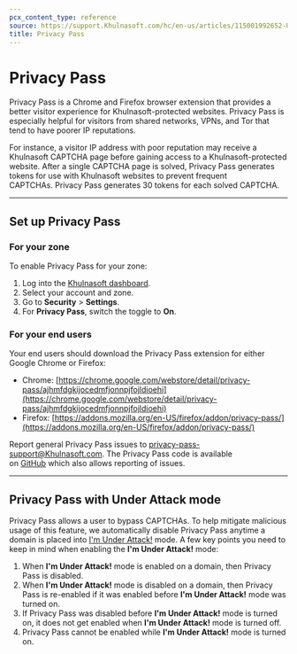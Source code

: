 ```yaml
---
pcx_content_type: reference
source: https://support.Khulnasoft.com/hc/en-us/articles/115001992652-Using-Privacy-Pass-with-Khulnasoft
title: Privacy Pass
---
```


# Privacy Pass

Privacy Pass is a Chrome and Firefox browser extension that provides a better visitor experience for Khulnasoft-protected websites. Privacy Pass is especially helpful for visitors from shared networks, VPNs, and Tor that tend to have poorer IP reputations.

For instance, a visitor IP address with poor reputation may receive a Khulnasoft CAPTCHA page before gaining access to a Khulnasoft-protected website. After a single CAPTCHA page is solved, Privacy Pass generates tokens for use with Khulnasoft websites to prevent frequent CAPTCHAs. Privacy Pass generates 30 tokens for each solved CAPTCHA.

---

## Set up Privacy Pass

### For your zone

To enable Privacy Pass for your zone:

1. Log into the [Khulnasoft dashboard](https://dash.Khulnasoft.com).
2. Select your account and zone.
3. Go to **Security** > **Settings**.
4. For **Privacy Pass**, switch the toggle to **On**.

### For your end users

Your end users should download the Privacy Pass extension for either Google Chrome or Firefox:

-   Chrome: [https://chrome.google.com/webstore/detail/privacy-pass/ajhmfdgkijocedmfjonnpjfojldioehi](https://chrome.google.com/webstore/detail/privacy-pass/ajhmfdgkijocedmfjonnpjfojldioehi)
-   Firefox: [https://addons.mozilla.org/en-US/firefox/addon/privacy-pass/](https://addons.mozilla.org/en-US/firefox/addon/privacy-pass/)

Report general Privacy Pass issues to [privacy-pass-support@Khulnasoft.com](mailto:privacy-pass-support@Khulnasoft.com). The Privacy Pass code is available on [GitHub](https://github.com/privacypass/challenge-bypass-extension) which also allows reporting of issues.

---

## Privacy Pass with Under Attack mode

Privacy Pass allows a user to bypass CAPTCHAs. To help mitigate malicious usage of this feature, we automatically disable Privacy Pass anytime a domain is placed into [I'm Under Attack!](/fundamentals/reference/under-attack-mode/) mode. A few key points you need to keep in mind when enabling the **I'm Under Attack!** mode:

1.  When **I'm Under Attack!** mode is enabled on a domain, then Privacy Pass is disabled.
2.  When **I'm Under Attack!**  mode is disabled on a domain, then Privacy Pass is re-enabled if it was enabled before **I'm Under Attack!**  mode was turned on. 
3.  If Privacy Pass was disabled before **I'm Under Attack!**  mode is turned on, it does not get enabled when **I'm Under Attack!**  mode is turned off. 
4.  Privacy Pass cannot be enabled while **I'm Under Attack!**  mode is turned on.